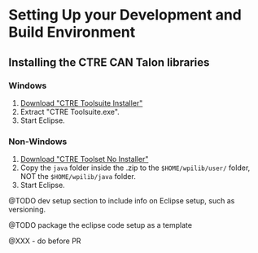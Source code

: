 # Setting Up your Development and Build Environment

## Installing the CTRE CAN Talon libraries

### Windows
1. [Download "CTRE Toolsuite Installer"](http://www.ctr-electronics.com/control-system/hro.html#product_tabs_technical_resources)
2. Extract "CTRE Toolsuite.exe".
3. Start Eclipse.

### Non-Windows
1. [Download "CTRE Toolset No Installer"](http://www.ctr-electronics.com/hro.html#product_tabs_technical_resources)
2. Copy the `java` folder inside the .zip to the `$HOME/wpilib/user/` folder,
    NOT the `$HOME/wpilib/java` folder.
3. Start Eclipse.

@TODO dev setup section to include info on Eclipse setup, such
as versioning.

@TODO package the eclipse code setup as a template

@XXX - do before PR